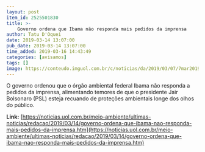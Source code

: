 ```yaml
---
layout: post
item_id: 2525501830
title: >-
    Governo ordena que Ibama não responda mais pedidos da imprensa
author: Tatu D'Oquei
date: 2019-03-14 13:07:00
pub_date: 2019-03-14 13:07:00
time_added: 2019-03-16 14:43:49
categories: [avisamos]
tags: []
image: https://conteudo.imguol.com.br/c/noticias/da/2019/03/07/7mar2019---jair-bolsonaro-participa-da-comemoracao-dos-211-anos-do-corpo-de-fuzileiros-naval-da-marinha-brasileira-na-fortaleza-de-sao-jose-da-ilha-das-cobras-no-centro-do-rio-de-janeiro-1551969689964_v2_750x421.jpg
---
```


O governo ordenou que o órgão ambiental federal Ibama não responda a pedidos da imprensa, alimentando temores de que o presidente Jair Bolsonaro (PSL) esteja recuando de proteções ambientais longe dos olhos do público.

**Link:** [https://noticias.uol.com.br/meio-ambiente/ultimas-noticias/redacao/2019/03/14/governo-ordena-que-ibama-nao-responda-mais-pedidos-da-imprensa.htm](https://noticias.uol.com.br/meio-ambiente/ultimas-noticias/redacao/2019/03/14/governo-ordena-que-ibama-nao-responda-mais-pedidos-da-imprensa.htm)

